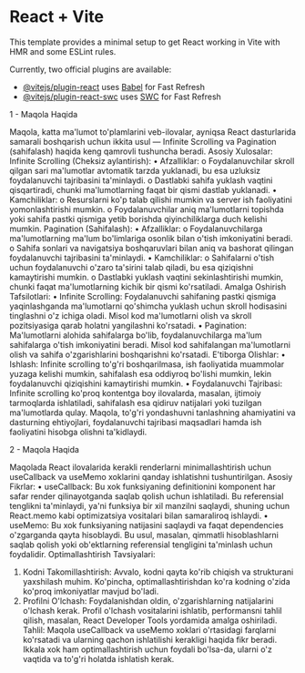 # React + Vite

This template provides a minimal setup to get React working in Vite with HMR and some ESLint rules.

Currently, two official plugins are available:

- [@vitejs/plugin-react](https://github.com/vitejs/vite-plugin-react/blob/main/packages/plugin-react/README.md) uses [Babel](https://babeljs.io/) for Fast Refresh
- [@vitejs/plugin-react-swc](https://github.com/vitejs/vite-plugin-react-swc) uses [SWC](https://swc.rs/) for Fast Refresh

1 - Maqola Haqida

Maqola, katta ma'lumot to'plamlarini veb-ilovalar, ayniqsa React dasturlarida samarali boshqarish uchun ikkita usul — Infinite Scrolling va Pagination (sahifalash) haqida keng qamrovli tushuncha beradi.
Asosiy Xulosalar:
Infinite Scrolling (Cheksiz aylantirish):
• Afzalliklar:
o Foydalanuvchilar skroll qilgan sari ma'lumotlar avtomatik tarzda yuklanadi, bu esa uzluksiz foydalanuvchi tajribasini ta'minlaydi.
o Dastlabki sahifa yuklash vaqtini qisqartiradi, chunki ma'lumotlarning faqat bir qismi dastlab yuklanadi.
• Kamchiliklar:
o Resurslarni ko'p talab qilishi mumkin va server ish faoliyatini yomonlashtirishi mumkin.
o Foydalanuvchilar aniq ma'lumotlarni topishda yoki sahifa pastki qismiga yetib borishda qiyinchiliklarga duch kelishi mumkin.
Pagination (Sahifalash):
• Afzalliklar:
o Foydalanuvchilarga ma'lumotlarning ma'lum bo'limlariga osonlik bilan o'tish imkoniyatini beradi.
o Sahifa sonlari va navigatsiya boshqaruvlari bilan aniq va bashorat qilingan foydalanuvchi tajribasini ta'minlaydi.
• Kamchiliklar:
o Sahifalarni o'tish uchun foydalanuvchi o'zaro ta'sirini talab qiladi, bu esa qiziqishni kamaytirishi mumkin.
o Dastlabki yuklash vaqtini sekinlashtirishi mumkin, chunki faqat ma'lumotlarning kichik bir qismi ko'rsatiladi.
Amalga Oshirish Tafsilotlari:
• Infinite Scrolling: Foydalanuvchi sahifaning pastki qismiga yaqinlashganda ma'lumotlarni qo'shimcha yuklash uchun skroll hodisasini tinglashni o'z ichiga oladi. Misol kod ma'lumotlarni olish va skroll pozitsiyasiga qarab holatni yangilashni ko'rsatadi.
• Pagination: Ma'lumotlarni alohida sahifalarga bo'lib, foydalanuvchilarga ma'lum sahifalarga o'tish imkoniyatini beradi. Misol kod sahifalangan ma'lumotlarni olish va sahifa o'zgarishlarini boshqarishni ko'rsatadi.
E'tiborga Olishlar:
• Ishlash: Infinite scrolling to'g'ri boshqarilmasa, ish faoliyatida muammolar yuzaga kelishi mumkin, sahifalash esa oddiyroq bo'lishi mumkin, lekin foydalanuvchi qiziqishini kamaytirishi mumkin.
• Foydalanuvchi Tajribasi: Infinite scrolling ko'proq kontentga boy ilovalarda, masalan, ijtimoiy tarmoqlarda ishlatiladi, sahifalash esa qidiruv natijalari yoki tuzilgan ma'lumotlarda qulay.
Maqola, to'g'ri yondashuvni tanlashning ahamiyatini va dasturning ehtiyojlari, foydalanuvchi tajribasi maqsadlari hamda ish faoliyatini hisobga olishni ta'kidlaydi.

2 - Maqola Haqida

Maqolada React ilovalarida kerakli renderlarni minimallashtirish uchun useCallback va useMemo xoklarini qanday ishlatishni tushuntirilgan.
Asosiy Fikrlar:
• useCallback: Bu xok funksiyaning definitionini komponent har safar render qilinayotganda saqlab qolish uchun ishlatiladi. Bu referensial tenglikni ta'minlaydi, ya'ni funksiya bir xil manzilni saqlaydi, shuning uchun React.memo kabi optimizatsiya vositalari bilan samaraliroq ishlaydi.
• useMemo: Bu xok funksiyaning natijasini saqlaydi va faqat dependencies o'zgarganda qayta hisoblaydi. Bu usul, masalan, qimmatli hisoblashlarni saqlab qolish yoki ob'ektlarning referensial tengligini ta'minlash uchun foydalidir.
Optimallashtirish Tavsiyalari:

1. Kodni Takomillashtirish: Avvalo, kodni qayta ko'rib chiqish va strukturani yaxshilash muhim. Ko'pincha, optimallashtirishdan ko'ra kodning o'zida ko'proq imkoniyatlar mavjud bo'ladi.
2. Profilni O'lchash: Foydalanishdan oldin, o'zgarishlarning natijalarini o'lchash kerak. Profil o'lchash vositalarini ishlatib, performansni tahlil qilish, masalan, React Developer Tools yordamida amalga oshiriladi.
   Tahlil:
   Maqola useCallback va useMemo xoklari o'rtasidagi farqlarni ko'rsatadi va ularning qachon ishlatilishi kerakligi haqida fikr beradi. Ikkala xok ham optimallashtirish uchun foydali bo'lsa-da, ularni o'z vaqtida va to'g'ri holatda ishlatish kerak.
